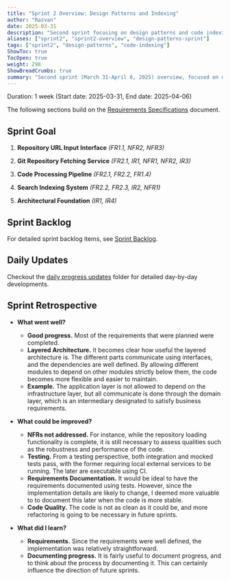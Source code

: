 ```yaml
---
title: "Sprint 2 Overview: Design Patterns and Indexing"
author: "Razvan"
date: 2025-03-31
description: "Second sprint focusing on design patterns and code indexing"
aliases: ["sprint2", "sprint2-overview", "design-patterns-sprint"]
tags: ["sprint2", "design-patterns", "code-indexing"]
ShowToc: true
TocOpen: true
weight: 298
ShowBreadCrumbs: true
summary: "Second sprint (March 31-April 6, 2025) overview, focused on design patterns and core functionality."
---
```



Duration: 1 week (Start date: 2025-03-31, End date: 2025-04-06)

The following sections build on the [Requirements Specifications](../../static/requirement-specifications.md) document.

## Sprint Goal

1. **Repository URL Input Interface** *(FR1.1, NFR2, NFR3)*

2. **Git Repository Fetching Service** *(FR2.1, IR1, NFR1, NFR2, IR3)*

3. **Code Processing Pipeline** *(FR2.1, FR2.2, FR1.4)*

4. **Search Indexing System** *(FR2.2, FR2.3, IR2, NFR1)*

5. **Architectural Foundation** *(IR1, IR4)*


## Sprint Backlog

For detailed sprint backlog items, see [Sprint Backlog](./sprint_backlog.md).


## Daily Updates

Checkout the [daily progress updates](./daily_updates/) folder for detailed day-by-day developments.


## Sprint Retrospective

- **What went well?**
  - **Good progress.** Most of the requirements that were planned were completed.
  - **Layered Architecture.** It becomes clear how useful the layered architecture is. The different parts communicate using interfaces, and the dependencies are well defined. By allowing different modules to depend on other modules strictly below them, the code becomes more flexible and easier to maintain.
  - **Example.** The application layer is not allowed to depend on the infrastructure layer, but all communicate is done through the domain layer, which is an intermediary designated to satisfy business requirements.

- **What could be improved?**
  - **NFRs not addressed.** For instance, while the repository loading functionality is complete, it is still necessary to assess qualities such as the robustness and performance of the code.
  - **Testing.** From a testing perspective, both integration and mocked tests pass, with the former requiring local external services to be running. The later are executable using CI.
  - **Requirements Documentation.** It would be ideal to have the requirements documented using tests. However, since the implementation details are likely to change, I deemed more valuable to to document this later  when the code is more stable.
  - **Code Quality.** The code is not as clean as it could be, and more refactoring is going to be necessary in future sprints.

- **What did I learn?**
  - **Requirements.** Since the requirements were well defined, the implementation was relatively straightforward.
  - **Documenting progress.** It is fairly useful to document progress, and to think about the process by documenting it. This can certainly influence the direction of future sprints.
